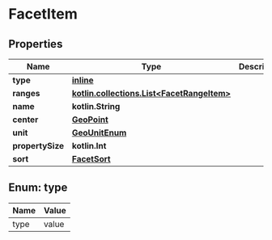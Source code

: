 
# FacetItem

## Properties
Name | Type | Description | Notes
------------ | ------------- | ------------- | -------------
**type** | [**inline**](#TypeEnum) |  | 
**ranges** | [**kotlin.collections.List&lt;FacetRangeItem&gt;**](FacetRangeItem.md) |  | 
**name** | **kotlin.String** |  |  [optional]
**center** | [**GeoPoint**](GeoPoint.md) |  |  [optional]
**unit** | [**GeoUnitEnum**](GeoUnitEnum.md) |  |  [optional]
**propertySize** | **kotlin.Int** |  |  [optional]
**sort** | [**FacetSort**](FacetSort.md) |  |  [optional]


<a name="TypeEnum"></a>
## Enum: type
Name | Value
---- | -----
type | value



